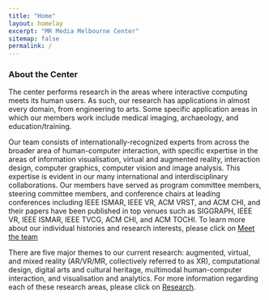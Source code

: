 ```yaml
---
title: "Home"
layout: homelay
excerpt: "MR Media Melbourne Center"
sitemap: false
permalink: /
---
```


### About the Center

The center performs research in the areas where interactive computing meets its human users. As such, our research has applications in almost every domain, from engineering to arts. Some specific application areas in which our members work include medical imaging, archaeology, and education/training.

Our team consists of internationally-recognized experts from across the broader area of human-computer interaction, with specific expertise in the areas of information visualisation, virtual and augmented reality, interaction design, computer graphics, computer vision and image analysis.  This expertise is evident in our many international and interdisciplinary collaborations. Our members have served as program committee members, steering committee members, and conference chairs at leading conferences including IEEE ISMAR, IEEE VR, ACM VRST, and ACM CHI, and their papers have been published in top venues such as SIGGRAPH, IEEE VR, IEEE ISMAR, IEEE TVCG, ACM CHI, and ACM TOCHI. To learn more about our individual histories and research interests, please click on [Meet the team](/team)

There are five major themes to our current research: augmented, virtual, and mixed reality (AR/VR/MR, collectively referred to as XR), computational design, digital arts and cultural heritage, multimodal human-computer interaction, and visualisation and analytics. For more information regarding each of these research areas, please click on [Research](/research/).
